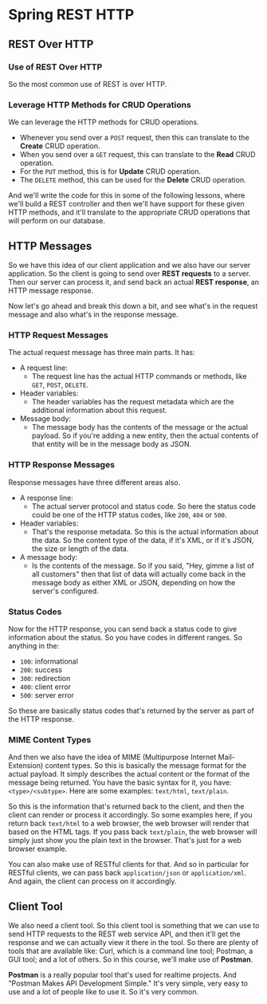 # Spring REST HTTP 

## REST Over HTTP 

### **Use of REST Over HTTP**

So the most common use of REST is over HTTP. 

### **Leverage HTTP Methods for CRUD Operations**

We can leverage the HTTP methods for CRUD operations. 

  + Whenever you send over a `POST` request, then this can translate to the **Create** CRUD operation.
  + When you send over a `GET` request, this can translate to the **Read** CRUD operation.
  + For the `PUT` method, this is for **Update** CRUD operation.
  + The `DELETE` method, this can be used for the **Delete** CRUD operation.

And we'll write the code for this in some of the following lessons, where we'll build a REST controller and then we'll have support for these given HTTP methods, and it'll translate to the appropriate CRUD operations that will perform on our database. 

## HTTP Messages 

So we have this idea of our client application and we also have our server application. So the client is going to send over **REST requests** to a server. Then our server can process it, and send back an actual **REST response**, an HTTP message response.

Now let's go ahead and break this down a bit, and see what's in the request message and also what's in the response message. 

### **HTTP Request Messages**

The actual request message has three main parts. It has: 

  + A request line: 
    - The request line has the actual HTTP commands or methods, like `GET`, `POST`, `DELETE`. 
  + Header variables: 
    - The header variables has the request metadata which are the additional information about this request. 
  + Message body: 
    - The message body has the contents of the message or the actual payload. So if you're adding a new entity, then the actual contents of that entity will be in the message body as JSON. 

### **HTTP Response Messages**

Response messages have three different areas also. 

  + A response line: 
    - The actual server protocol and status code. So here the status code could be one of the HTTP status codes, like `200`, `404` or `500`. 
  + Header variables: 
    - That's the response metadata. So this is the actual information about the data. So the content type of the data, if it's XML, or if it's JSON, the size or length of the data.  
  + A message body: 
    - Is the contents of the message. So if you said, "Hey, gimme a list of all customers" then that list of data will actually come back in the message body as either XML or JSON, depending on how the server's configured. 

### **Status Codes**

Now for the HTTP response, you can send back a status code to give information about the status. So you have codes in different ranges. So anything in the: 

  + `100`: informational 
  + `200`: success 
  + `300`: redirection 
  + `400`: client error 
  + `500`: server error 

So these are basically status codes that's returned by the server as part of the HTTP response. 

### **MIME Content Types**

And then we also have the idea of MIME (Multipurpose Internet Mail-Extension) content types. So this is basically the message format for the actual payload. It simply describes the actual content or the format of the message being returned. You have the basic syntax for it, you have: `<type>/<subtype>`. Here are some examples: `text/html`, `text/plain`. 

So this is the information that's returned back to the client, and then the client can render or process it accordingly. So some examples here, if you return back `text/html` to a web browser, the web browser will render that based on the HTML tags. If you pass back `text/plain`, the web browser will simply just show you the plain text in the browser. That's just for a web browser example. 

You can also make use of RESTful clients for that. And so in particular for RESTful clients, we can pass back `application/json` or `application/xml`. And again, the client can process on it accordingly. 

## Client Tool 

We also need a client tool. So this client tool is something that we can use to send HTTP requests to the REST web service API, and then it'll get the response and we can actually view it there in the tool. So there are plenty of tools that are available like: Curl, which is a command line tool; Postman, a GUI tool; and a lot of others. So in this course, we'll make use of **Postman**. 

**Postman** is a really popular tool that's used for realtime projects. And "Postman Makes API Development Simple." It's very simple, very easy to use and a lot of people like to use it. So it's very common. 
